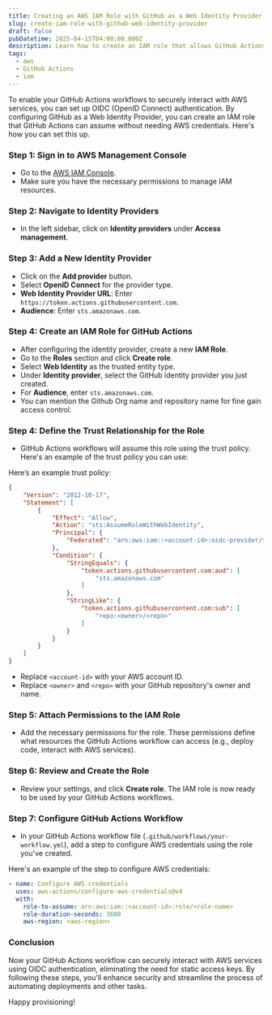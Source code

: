 ```yaml
---
title: Creating an AWS IAM Role with GitHub as a Web Identity Provider
slug: create-iam-role-with-github-web-identity-provider
draft: false
pubDatetime: 2025-04-15T04:00:00.000Z
description: Learn how to create an IAM role that allows GitHub Actions to authenticate using OIDC as a Web Identity Provider in AWS IAM.
tags:
  - aws
  - GitHub Actions
  - iam
---
```


To enable your GitHub Actions workflows to securely interact with AWS services, you can set up OIDC (OpenID Connect) authentication. By configuring GitHub as a Web Identity Provider, you can create an IAM role that GitHub Actions can assume without needing AWS credentials. Here's how you can set this up.


### Step 1: Sign in to AWS Management Console
   - Go to the [AWS IAM Console](https://console.aws.amazon.com/iam/).
   - Make sure you have the necessary permissions to manage IAM resources.

### Step 2: Navigate to Identity Providers
   - In the left sidebar, click on **Identity providers** under **Access management**.

### Step 3: Add a New Identity Provider
   - Click on the **Add provider** button.
   - Select **OpenID Connect** for the provider type.
   - **Web Identity Provider URL**: Enter `https://token.actions.githubusercontent.com`.
   - **Audience**: Enter `sts.amazonaws.com`.

### Step 4: Create an IAM Role for GitHub Actions
   - After configuring the identity provider, create a new **IAM Role**.
   - Go to the **Roles** section and click **Create role**.
   - Select **Web Identity** as the trusted entity type.
   - Under **Identity provider**, select the GitHub identity provider you just created.
   - For **Audience**, enter `sts.amazonaws.com`.
   - You can mention the Github Org name and repository name for fine gain access control.

### Step 4: Define the Trust Relationship for the Role
   - GitHub Actions workflows will assume this role using the trust policy. Here's an example of the trust policy you can use:

Here’s an example trust policy:

```json
{
    "Version": "2012-10-17",
    "Statement": [
        {
            "Effect": "Allow",
            "Action": "sts:AssumeRoleWithWebIdentity",
            "Principal": {
                "Federated": "arn:aws:iam::<account-id>:oidc-provider/token.actions.githubusercontent.com"
            },
            "Condition": {
                "StringEquals": {
                    "token.actions.githubusercontent.com:aud": [
                        "sts.amazonaws.com"
                    ]
                },
                "StringLike": {
                    "token.actions.githubusercontent.com:sub": [
                        "repo:<owner>/<repo>"
                    ]
                }
            }
        }
    ]
}
```

- Replace `<account-id>` with your AWS account ID.
- Replace `<owner>` and `<repo>` with your GitHub repository's owner and name.

### Step 5: Attach Permissions to the IAM Role
   - Add the necessary permissions for the role. These permissions define what resources the GitHub Actions workflow can access (e.g., deploy code, interact with AWS services).

### Step 6: Review and Create the Role
   - Review your settings, and click **Create role**. The IAM role is now ready to be used by your GitHub Actions workflows.

### Step 7: Configure GitHub Actions Workflow
   - In your GitHub Actions workflow file (`.github/workflows/your-workflow.yml`), add a step to configure AWS credentials using the role you've created.

Here's an example of the step to configure AWS credentials:

```yaml
- name: Configure AWS credentials
  uses: aws-actions/configure-aws-credentials@v4
  with:
    role-to-assume: arn:aws:iam::<account-id>:role/<role-name>
    role-duration-seconds: 3600
    aws-region: <aws-region>
```

### Conclusion
Now your GitHub Actions workflow can securely interact with AWS services using OIDC authentication, eliminating the need for static access keys. By following these steps, you'll enhance security and streamline the process of automating deployments and other tasks.

Happy provisioning! 